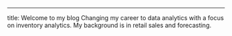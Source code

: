 ---
title: Welcome to my blog
Changing my career to data analytics with a focus on inventory analytics. 
My background is in retail sales and forecasting. 

